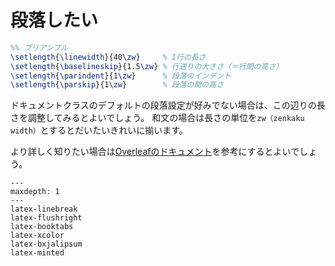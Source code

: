 # 段落したい

```latex
%% プリアンブル
\setlength{\linewidth}{40\zw}     % 1行の長さ
\setlength{\baselineskip}{1.5\zw} % 行送りの大きさ（＝行間の高さ）
\setlength{\parindent}{1\zw}      % 段落のインデント
\setlength{\parskip}{1\zw}        % 段落の間の高さ
```

ドキュメントクラスのデフォルトの段落設定が好みでない場合は、この辺りの長さを調整してみるとよいでしょう。
和文の場合は長さの単位を``zw（zenkaku width）``とするとだいたいきれいに揃います。

より詳しく知りたい場合は[Overleafのドキュメント](https://www.overleaf.com/learn/latex/Articles/How_to_change_paragraph_spacing_in_LaTeX)を参考にするとよいでしょう。

```{toctree}
---
maxdepth: 1
---
latex-linebreak
latex-flushright
latex-booktabs
latex-xcolor
latex-bxjalipsum
latex-minted
```
